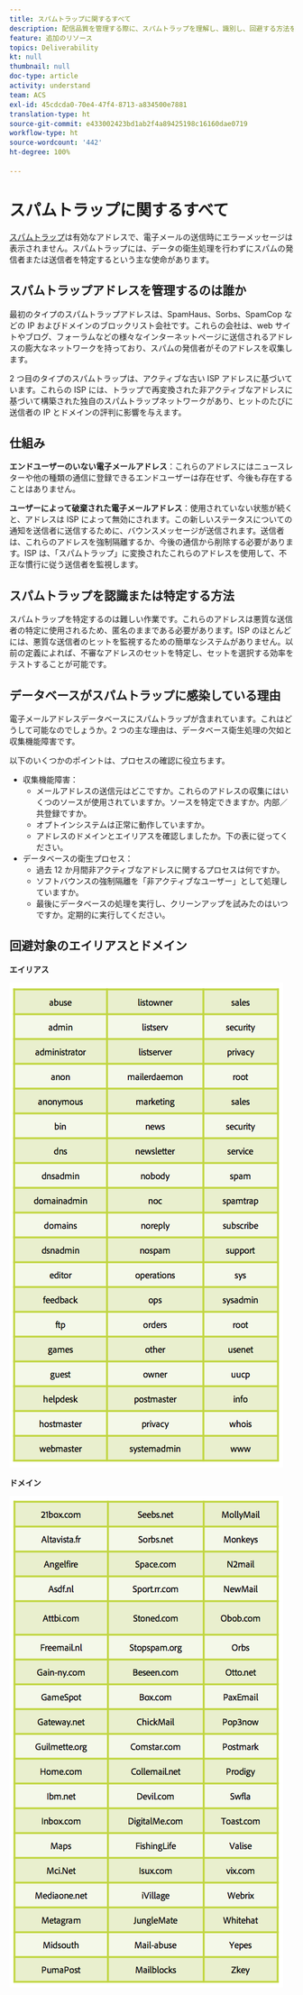 ```yaml
---
title: スパムトラップに関するすべて
description: 配信品質を管理する際に、スパムトラップを理解し、識別し、回避する方法を説明します。
feature: 追加のリソース
topics: Deliverability
kt: null
thumbnail: null
doc-type: article
activity: understand
team: ACS
exl-id: 45cdcda0-70e4-47f4-8713-a834500e7881
translation-type: ht
source-git-commit: e433002423bd1ab2f4a89425198c16160dae0719
workflow-type: ht
source-wordcount: '442'
ht-degree: 100%

---
```


# スパムトラップに関するすべて

[スパムトラップ](/help/metrics/spam-traps.md)は有効なアドレスで、電子メールの送信時にエラーメッセージは表示されません。スパムトラップには、データの衛生処理を行わずにスパムの発信者または送信者を特定するという主な使命があります。

## スパムトラップアドレスを管理するのは誰か

最初のタイプのスパムトラップアドレスは、SpamHaus、Sorbs、SpamCop などの IP およびドメインのブロックリスト会社です。これらの会社は、web サイトやブログ、フォーラムなどの様々なインターネットページに送信されるアドレスの膨大なネットワークを持っており、スパムの発信者がそのアドレスを収集します。

2 つ目のタイプのスパムトラップは、アクティブな古い ISP アドレスに基づいています。これらの ISP には、トラップで再変換された非アクティブなアドレスに基づいて構築された独自のスパムトラップネットワークがあり、ヒットのたびに送信者の IP とドメインの評判に影響を与えます。

## 仕組み

**エンドユーザーのいない電子メールアドレス**：これらのアドレスにはニュースレターや他の種類の通信に登録できるエンドユーザーは存在せず、今後も存在することはありません。

**ユーザーによって破棄された電子メールアドレス**：使用されていない状態が続くと、アドレスは ISP によって無効にされます。この新しいステータスについての通知を送信者に送信するために、バウンスメッセージが送信されます。送信者は、これらのアドレスを強制隔離するか、今後の通信から削除する必要があります。ISP は、「スパムトラップ」に変換されたこれらのアドレスを使用して、不正な慣行に従う送信者を監視します。

## スパムトラップを認識または特定する方法

スパムトラップを特定するのは難しい作業です。これらのアドレスは悪質な送信者の特定に使用されるため、匿名のままである必要があります。ISP のほとんどには、悪質な送信者のヒットを監視するための簡単なシステムがありません。以前の定義によれば、不審なアドレスのセットを特定し、セットを選択する効率をテストすることが可能です。

## データベースがスパムトラップに感染している理由

電子メールアドレスデータベースにスパムトラップが含まれています。これはどうして可能なのでしょうか。2 つの主な理由は、データベース衛生処理の欠如と収集機能障害です。

以下のいくつかのポイントは、プロセスの確認に役立ちます。

* 収集機能障害：
   * メールアドレスの送信元はどこですか。これらのアドレスの収集にはいくつのソースが使用されていますか。ソースを特定できますか。内部／共登録ですか。
   * オプトインシステムは正常に動作していますか。
   * アドレスのドメインとエイリアスを確認しましたか。下の表に従ってください。
* データベースの衛生プロセス：
   * 過去 12 か月間非アクティブなアドレスに関するプロセスは何ですか。
   * ソフトバウンスの強制隔離を「非アクティブなユーザー」として処理していますか。
   * 最後にデータベースの処理を実行し、クリーンアップを試みたのはいつですか。定期的に実行してください。

## 回避対象のエイリアスとドメイン

**エイリアス**

![](../../help/assets/aliases.png)

**ドメイン**

![](../../help/assets/domains.png)
